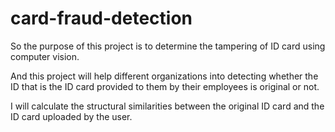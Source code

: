 # card-fraud-detection

So the purpose of this project is to determine the tampering of ID card using computer vision. 

And this project will help different organizations into detecting whether the ID that is the ID card provided to them by their employees is original or not. 

I will calculate the structural similarities between the original ID card and the ID card uploaded by the user.
